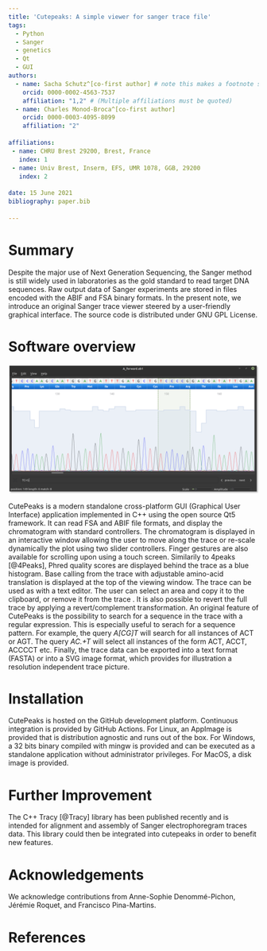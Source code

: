 ```yaml
---
title: 'Cutepeaks: A simple viewer for sanger trace file'
tags:
  - Python
  - Sanger
  - genetics
  - Qt
  - GUI
authors:
  - name: Sacha Schutz^[co-first author] # note this makes a footnote saying 'co-first author'
    orcid: 0000-0002-4563-7537
    affiliation: "1,2" # (Multiple affiliations must be quoted)
  - name: Charles Monod-Broca^[co-first author]
    orcid: 0000-0003-4095-8099
    affiliation: "2"

affiliations:
 - name: CHRU Brest 29200, Brest, France
   index: 1
 - name: Univ Brest, Inserm, EFS, UMR 1078, GGB, 29200
   index: 2

date: 15 June 2021
bibliography: paper.bib

---
```


# Summary

Despite the major use of Next Generation Sequencing, the Sanger method is still widely used in laboratories as the gold standard to read target DNA sequences. Raw output data of Sanger experiments are stored in files encoded with the ABIF and FSA binary formats. In the present note, we introduce an original Sanger trace viewer steered by a user-friendly graphical interface. The source code is distributed under GNU GPL License.

# Software overview
![CutePeaks screenshot with regular expression search bar.\label{fig:example}](figure.png)

CutePeaks is a modern standalone cross-platform GUI (Graphical User Interface) application implemented in C++ using the open source Qt5 framework. It can read FSA and ABIF file formats, and display the chromatogram with standard controllers.
The chromatogram is displayed in an interactive window allowing the user to move along the trace or re-scale dynamically the plot using two slider controllers. Finger gestures are also available for scrolling upon using a touch screen.
Similarily to 4peaks [@4Peaks], Phred quality scores are displayed behind the trace as a blue histogram. Base calling from the trace with adjustable amino-acid translation is displayed at the top of the viewing window.
The trace can be used as with a text editor. The user can select an area and copy it to the clipboard, or remove it from the trace . It is also possible to revert the full trace by applying a revert/complement transformation.
An original feature of CutePeaks is the possibility to search for a sequence in the trace with a regular expression. This is especially useful to serach for a sequence pattern. For example, the query *A[CG]T* will search for all instances of ACT or AGT. The query *AC.+T* will select all instances of the form ACT, ACCT, ACCCCT etc.
Finally, the trace data can be exported into a text format (FASTA) or into a SVG image format, which provides for illustration a resolution independent trace picture.


# Installation

CutePeaks is hosted on the GitHub development platform. Continuous integration is provided by GitHub Actions.
For Linux, an AppImage is provided that is distribution agnostic and runs out of the box.
For Windows, a 32 bits binary compiled with mingw is provided and can be executed as a standalone application without administrator privileges.
For MacOS, a disk image is provided.

# Further Improvement
The C++ Tracy [@Tracy] library has been published recently and is intended for alignment and assembly of Sanger electrophoregram traces data. This library could then be integrated into cutepeaks in order to benefit new features. 

# Acknowledgements

We acknowledge contributions from Anne-Sophie Denommé-Pichon, Jérémie Roquet, and Francisco Pina-Martins.

# References
